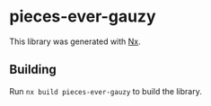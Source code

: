 # pieces-ever-gauzy

This library was generated with [Nx](https://nx.dev).

## Building

Run `nx build pieces-ever-gauzy` to build the library.
